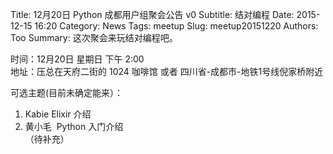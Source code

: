 Title: 12月20日 Python 成都用户组聚会公告 v0
Subtitle: 结对编程
Date: 2015-12-15 16:20
Category: News
Tags: meetup
Slug: meetup20151220
Authors: Too
Summary: 这次聚会来玩结对编程吧。 

时间：12月20日 星期日 下午 2:00    
地址：压总在天府二街的 1024 咖啡馆 或者 四川省-成都市-地铁1号线倪家桥附近    
  
可选主题(目前未确定能来）：   
1. Kabie Elixir 介绍  
2. 黄小毛  Python 入门介绍  
（待补充）
